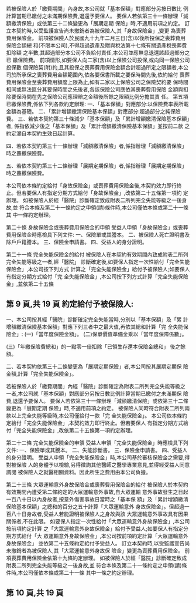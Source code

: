 若被保險人於「繳費期間」內身故,本公司就「基本保額」對應部分另按日數比 例計算當期已繳付之未滿期保險費,退還予要保人。 要保人若依第三十一條辦理「減額繳清保險」或依第三十二條變更為「展期定期 保險」時,不適用前項之約定。 訂立本契約時,以受監護宣告尚未撤銷者為被保險人,其「身故保險金」,變更 為喪葬費用保險金。 前項被保險人於民國九十九年二月三日(含)以後所投保之喪葬費用保險金額總 和(不限本公司),不得超過遺產及贈與稅法第十七條有關遺產稅喪葬費扣除額 之半數,其超過部分本公司不負給付責任,本公司並應無息退還該超過部分之已 繳保險費。 前項情形,如要保人向二家(含)以上保險公司投保,或向同一保險公司投保數 個保險契(附)約,且其投保之喪葬費用保險金額合計超過所定之限額者,本公 司於所承保之喪葬費用金額範圍內,依各要保書所載之要保時間先後,依約給付 喪葬費用保險金至喪葬費用額度上限為止,如有二家以上保險公司之保險契約要 保時間相同或無法區分其要保時間之先後者,各該保險公司應依其喪葬費用保險 金額與扣除要保時間在先之保險公司應理賠之金額後所餘之限額比例分擔其責 任。 第五項已繳保險費,係依下列各款約定辦理: 
一、「基本保額」對應部分:以保險費率表所載金額為基礎。 二、「累計增額繳清保險基本保額」對應部分:超過部分之純保險費。 三、若依本契約第三十條減少「基本保額」及「累計增額繳清保險基本保額」者, 係指依減少後之「基本保額」及「累計增額繳清保險基本保額」並按前二款 之約定溯自本契約生效日起計算。 

四、若依本契約第三十一條辦理「減額繳清保險」者,係指辦理「減額繳清保險」
時之躉繳保險費。 

五、若依本契約第三十二條辦理「展期定期保險」者,係指辦理「展期定期保險」
時之躉繳保險費。 

本公司依本條約定給付「身故保險金」或喪葬費用保險金後,本契約效力即行終 止。但若要保人有指定分期方式給付「身故保險金」,改依第二十五條第一項約 定辦理。 如被保險人於經「醫院」診斷確定致成附表二所列完全失能等級之一後身故,並 符合本條及第二十一條約定之申領(請)條件時,本公司僅依本條或第二十一條其 中一條約定辦理。 

第二十條 身故保險金或喪葬費用保險金的申領 受益人申領「身故保險金」或喪葬費用保險金時應檢具下列文件: 一、保險單或其謄本。 二、被保險人死亡證明書及除戶戶籍謄本。 三、保險金申請書。 四、受益人的身分證明。 

第二十一條 完全失能保險金的給付 被保險人在本契約有效期間內致成附表二所列完全失能等級之一者,經「醫院」 診斷確定後,如要保人指定一次性給付「完全失能保險金」,本公司按下列方式 計算之「完全失能保險金」給付予被保險人;如要保人有指定分期方式給付「完 全失能保險金」,本公司按下列方式計算「完全失能保險金」,並依第二十五條

## 第 9 頁,共 19 頁 約定給付予被保險人:

一、本公司按其經「醫院」診斷確定完全失能當時,分別以「基本保額」及「累 計增額繳清保險基本保額」對應下列三者中之最大值,再依其總和計算「完 全失能保險金」: 
(一)「當年度保險金額」。 (二)保單價值準備金乘以「當年度保障係數」。 

(三)「年繳保險費總和」的一點零一倍扣除「已領生存還本保險金總和」
後之餘額。 

二、若本契約依第三十二條變更為「展期定期保險」者,本公司按其展期定期保 險金額,計算「完全失能保險金」。 

若被保險人於「繳費期間」內經「醫院」診斷確定為附表二所列完全失能等級之 一者,本公司就「基本保額」對應部分另按日數比例計算當期已繳付之未滿期保 險費,退還予要保人。 要保人若依第三十一條辦理「減額繳清保險」或依第三十二條變更為「展期定期 保險」時,不適用前項之約定。 被保險人同時符合附表二所列兩款以上完全失能等級時,本公司僅給付一款「完 全失能保險金」。 本公司依本條約定給付「完全失能保險金」,本契約效力即行終止。但若要保人 有指定分期方式給付「完全失能保險金」,改依第二十五條第一項約定辦理。 

第二十二條 完全失能保險金的申領 受益人申領「完全失能保險金」時應檢具下列文件: 一、保險單或其謄本。 二、失能診斷書。 三、保險金申請書。 四、受益人的身分證明。 受益人申領「完全失能保險金」時,本公司基於審核保險金之需要,得對被保險 人的身體予以檢驗,另得徵詢其他醫師之醫學專業意見,並得經受益人同意調閱 被保險人之就醫相關資料。因此所生之費用由本公司負擔。 

第二十三條 大眾運輸意外身故保險金或喪葬費用保險金的給付 被保險人於本契約有效期間內遭受第二條約定的大眾運輸意外事故,自大眾運輸 意外事故發生之日起一百八十日以內身故者,按意外傷害事故日當時之「基本保 額」及「累計增額繳清保險基本保額」之總和的百分之五十計算「大眾運輸意外 身故保險金」。但超過一百八十日身故者,受益人若能證明被保險人之身故與該 大眾運輸意外事故具有因果關係者,不在此限。 如要保人指定一次性給付「大眾運輸意外身故保險金」,本公司按前項約定計算 之「大眾運輸意外身故保險金」給付予受益人;如要保人有指定分期方式給付「大 眾運輸意外身故保險金」,本公司按前項約定計算「大眾運輸意外身故保險金」 並依第二十五條約定給付予受益人。 訂立本契約時,以受監護宣告尚未撤銷者為被保險人,其「大眾運輸意外身故保 險金」變更為喪葬費用保險金。 前項喪葬費用保險金依第十九條約定辦理。 如被保險人於經「醫院」診斷確定致成附表二所列完全失能等級之一後身故,並 符合本條及第二十一條約定之申領(請)條件時,本公司僅依本條或第二十一條 其中一條之約定辦理。 

## 第 10 頁,共 19 頁
